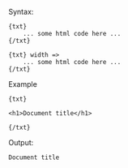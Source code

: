 Syntax:

```
{txt}
	... some html code here ...
{/txt}
	
{txt} width =>
	... some html code here ...
{/txt}
```

Example

```
{txt} 
	
<h1>Document title</h1>
	
{/txt}
```

Output:

```
Document title
```

